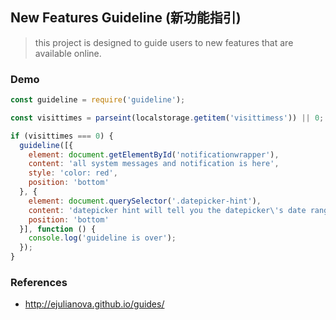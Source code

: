 ## New Features Guideline (新功能指引)

> this project is designed to guide users to new features that are available online.

### Demo

```js
const guideline = require('guideline');

const visittimes = parseint(localstorage.getitem('visittimess')) || 0;

if (visittimes === 0) {
  guideline([{
    element: document.getElementById('notificationwrapper'),
    content: 'all system messages and notification is here',
    style: 'color: red',
    position: 'bottom'
  }, {
    element: document.querySelector('.datepicker-hint'),
    content: 'datepicker hint will tell you the datepicker\'s date range restriction',
    position: 'bottom'
  }], function () {
    console.log('guideline is over');
  });
}
```

### References

- http://ejulianova.github.io/guides/